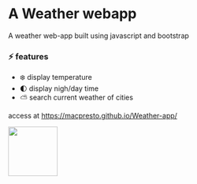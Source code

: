 # A Weather webapp
A weather web-app built using javascript and bootstrap

### ⚡️ features
- ❄️ display temperature
- 🌓 display nigh/day time
- ⛅️ search current weather of cities

access at https://macpresto.github.io/Weather-app/

<img src="https://your-image-url.type](https://github.com/Macpresto/Weather-app/blob/main/Screenshot%202023-02-14%20at%2011.36.48%20AM.png" width="100" height="100">




